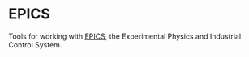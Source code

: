 EPICS
=====

Tools for working with [EPICS](http://www.aps.anl.gov/epics/), the Experimental Physics and Industrial Control System.
